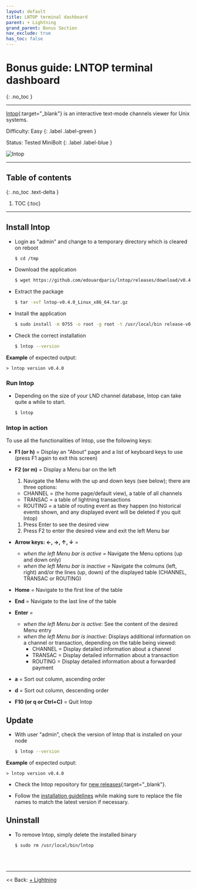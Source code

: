 ```yaml
---
layout: default
title: LNTOP terminal dashboard
parent: + Lightning
grand_parent: Bonus Section
nav_exclude: true
has_toc: false
---
```

<!-- markdownlint-disable MD014 MD022 MD025 MD033 MD040 -->

# Bonus guide: LNTOP terminal dashboard

{: .no_toc }

---

[lntop](https://github.com/edouardparis/lntop){:target="_blank"} is an interactive text-mode channels viewer for Unix systems.

Difficulty: Easy
{: .label .label-green }

Status: Tested MiniBolt
{: .label .label-blue }

![lntop](../../../images/74_lntop.png)

---

## Table of contents
{: .no_toc .text-delta }

1. TOC
{:toc}

---

## Install lntop

* Login as "admin" and change to a temporary directory which is cleared on reboot

  ```sh
  $ cd /tmp
  ````
  
* Download the application
 
  ```sh
  $ wget https://github.com/edouardparis/lntop/releases/download/v0.4.0/lntop-v0.4.0_Linux_x86_64.tar.gz
  ```

* Extract the package

  ```sh
  $ tar -xvf lntop-v0.4.0_Linux_x86_64.tar.gz
  ```
 
* Install the application

  ```sh
  $ sudo install -m 0755 -o root -g root -t /usr/local/bin release-v0.4.0-Linux-x86_64/lntop
  ```

* Check the correct installation

  ```sh
  $ lntop --version
  ```
 
**Example** of expected output:

  ```
  > lntop version v0.4.0
  ```

### Run lntop

* Depending on the size of your LND channel database, lntop can take quite a while to start.

  ```sh
  $ lntop
  ```

### lntop in action

To use all the functionalities of lntop, use the following keys:

* **F1 (or h)** = Display an "About" page and a list of keyboard keys to use (press F1 again to exit this screen)

* **F2 (or m)** = Display a Menu bar on the left
  1. Navigate the Menu with the up and down keys (see below); there are three options:
  * CHANNEL = (the home page/default view), a table of all channels
  * TRANSAC = a table of lightning transactions
  * ROUTING = a table of routing event as they happen (no historical events shown, and any displayed event will be deleted if you quit lntop)
  1. Press Enter to see the desired view
  1. Press F2 to enter the desired view and exit the left Menu bar

* **Arrow keys: ←, →, ↑, ↓** =
  * *when the left Menu bar is active* = Navigate the Menu options (up and down only)
  * *when the left Menu bar is inactive* = Navigate the colmuns (left, right) and/or the lines (up, down) of the displayed table (CHANNEL, TRANSAC or ROUTING)

* **Home** = Navigate to the first line of the table

* **End** = Navigate to the last line of the table

* **Enter** =
  * *when the left Menu bar is active*: See the content of the desired Menu entry
  * *when the left Menu bar is inactive*: Displays additional information on a channel or transaction, depending on the table being viewed:
    * CHANNEL = Display detailed information about a channel
    * TRANSAC = Display detailed information about a transaction
    * ROUTING = Display detailed information about a forwarded payment

* **a** = Sort out column, ascending order

* **d** = Sort out column, descending order

* **F10 (or q or Ctrl+C)** = Quit lntop

## Update

* With user "admin", check the version of lntop that is installed on your node

  ```sh
  $ lntop --version
  ```

**Example** of expected output:

  ```
  > lntop version v0.4.0
  ```

* Check the lntop repository for [new releases](https://github.com/edouardparis/lntop/releases){:target="_blank"}.

* Follow the [installation guidelines](#install-lntop) while making sure to replace the file names to match the latest version if necessary.

## Uninstall

* To remove lntop, simply delete the installed binary

  ```sh  
  $ sudo rm /usr/local/bin/lntop
  ```

<br /><br />

---

<< Back: [+ Lightning](index.md)

